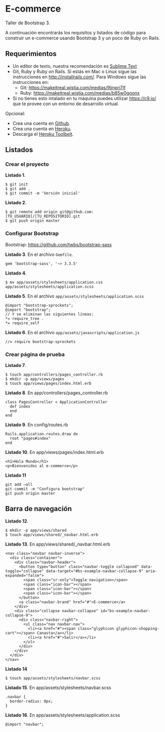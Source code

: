# E-commerce

Taller de Bootstrap 3.

A continuación encontrarás los requisitos y listados de código para construir un e-commerce usando Bootstrap 3 y un poco de Ruby on Rails.

## Requerimientos

* Un editor de texto, nuestra recomendación es [Sublime Text](http://www.sublimetext.com/)
* Git, Ruby y Ruby on Rails. Si estás en Mac o Linux sigue las instrucciones en http://installrails.com/. Para Windows sigue las instrucciones en:
  * Git: https://makeitreal.wistia.com/medias/9jjnpri7lf
  * Ruby: https://makeitreal.wistia.com/medias/b85w0goonx
* Si no tienes esto intalado en tu máquina puedes utilizar https://c9.io/ que te provee con un entorno de desarrollo virtual.

Opcional:

* Crea una cuenta en [Github](https://github.com/).
* Crea una cuenta en [Heroku](http://heroku.com/).
* Descarga el [Heroku Toolbelt](https://toolbelt.heroku.com/).

## Listados

### Crear el proyecto

**Listado 1**.

```
$ git init
$ git add .
$ git commit -m 'Versión inicial'
```

**Listado 2**.

```
$ git remote add origin git@github.com:[TU_USUARIO]/[TU_REPOSITORIO].git
$ git push origin master
```


### Configurar Bootstrap

Bootstrap: https://github.com/twbs/bootstrap-sass


**Listado 3**. En el archivo `Gemfile`.

```
gem 'bootstrap-sass', '~> 3.3.5'
```

**Listado 4**.

```
$ mv app/assets/stylesheets/application.css app/assets/stylesheets/application.scss
```

**Listado 5**. En el archivo `app/assets/stylesheets/application.scss`

```
@import "bootstrap-sprockets";
@import "bootstrap";
// Y se eliminan las siguientes líneas:
*= require_tree .
*= require_self
```

**Listado 6**. En el archivo `app/assets/javascripts/application.js`

```
//= require bootstrap-sprockets
```

### Crear página de prueba

**Listado 7**.

```
$ touch app/controllers/pages_controller.rb
$ mkdir -p app/views/pages
$ touch app/views/pages/index.html.erb
```

**Listado 8**. En app/controllers/pages_controller.rb

```
class PagesController < ApplicationController
  def index
  end
end
```

**Listado 9**. En config/routes.rb

```
Rails.application.routes.draw do
  root "pages#index"
end
```

**Listado 10**. En app/views/pages/index.html.erb

```
<h1>Hola Mundo</h1>
<p>Bienvenidos al e-commerce</p>
```

**Listado 11**
```
git add —all
git commit -m "Configura bootstrap"
git push origin master
```


## Barra de navegación

**Listado 12**.

```
$ mkdir -p app/views/shared
$ touch app/views/shared/_navbar.html.erb
```

**Listado 13**. En app/views/shared/_navbar.html.erb

```
<nav class="navbar navbar-inverse">
  <div class="container">
    <div class="navbar-header">
      <button type="button" class="navbar-toggle collapsed" data-toggle="collapse" data-target="#bs-example-navbar-collapse-9" aria-expanded="false">
        <span class="sr-only">Toggle navigation</span>
        <span class="icon-bar"></span>
        <span class="icon-bar"></span>
        <span class="icon-bar"></span>
      </button>
      <a class="navbar-brand" href="#">E-commerce</a>
    </div>
    <div class="collapse navbar-collapse" id="bs-example-navbar-collapse-9">
      <div class="navbar-right">
        <ul class="nav navbar-nav">
          <li><a href="#"><span class="glyphicon glyphicon-shopping-cart"></span> Canasta</a></li>
          <li><a href="#">Salir</a></li>
        </ul>
      </div>
    </div>
  </div>
</nav>
```

**Listado 14**
```
$ touch app/assets/stylesheets/navbar.scss
```

**Listado 15**. En app/assets/stylesheets/navbar.scss

```
.navbar {
  border-radius: 0px;
}
```

**Listado 16**. En app/assets/stylesheets/application.scss

```
@import "navbar";
```

